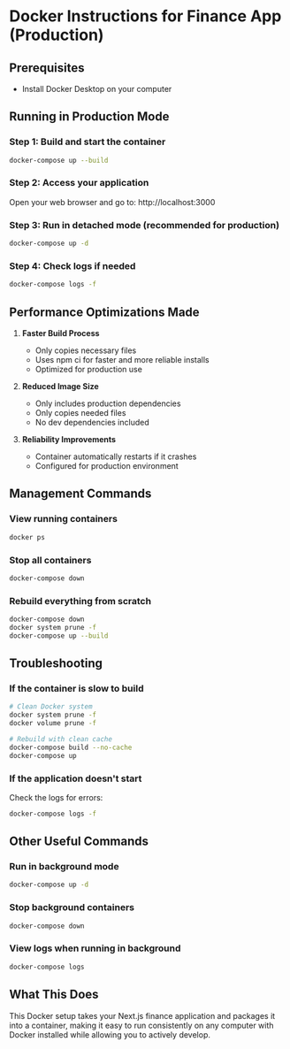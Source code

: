 # Docker Instructions for Finance App (Production)

## Prerequisites
- Install Docker Desktop on your computer

## Running in Production Mode

### Step 1: Build and start the container
```bash
docker-compose up --build
```

### Step 2: Access your application
Open your web browser and go to: http://localhost:3000

### Step 3: Run in detached mode (recommended for production)
```bash
docker-compose up -d
```

### Step 4: Check logs if needed
```bash
docker-compose logs -f
```

## Performance Optimizations Made
1. **Faster Build Process**
   - Only copies necessary files
   - Uses npm ci for faster and more reliable installs
   - Optimized for production use

2. **Reduced Image Size**
   - Only includes production dependencies
   - Only copies needed files
   - No dev dependencies included

3. **Reliability Improvements**
   - Container automatically restarts if it crashes
   - Configured for production environment

## Management Commands

### View running containers
```bash
docker ps
```

### Stop all containers
```bash
docker-compose down
```

### Rebuild everything from scratch
```bash
docker-compose down
docker system prune -f
docker-compose up --build
```

## Troubleshooting

### If the container is slow to build
```bash
# Clean Docker system
docker system prune -f
docker volume prune -f

# Rebuild with clean cache
docker-compose build --no-cache
docker-compose up
```

### If the application doesn't start
Check the logs for errors:
```bash
docker-compose logs -f
```

## Other Useful Commands

### Run in background mode
```bash
docker-compose up -d
```

### Stop background containers
```bash
docker-compose down
```

### View logs when running in background
```bash
docker-compose logs
```

## What This Does
This Docker setup takes your Next.js finance application and packages it into a container, making it easy to run consistently on any computer with Docker installed while allowing you to actively develop. 